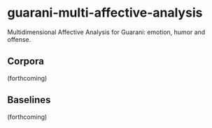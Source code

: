 # guarani-multi-affective-analysis
Multidimensional Affective Analysis for Guarani: emotion, humor and offense.

## Corpora
(forthcoming)

## Baselines
(forthcoming)

